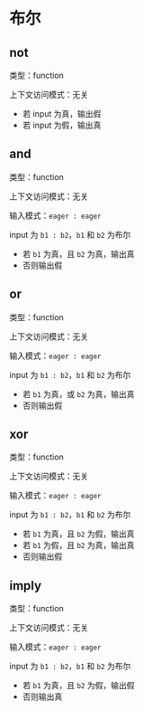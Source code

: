 # 布尔

## not

类型：function

上下文访问模式：无关

- 若 input 为真，输出假
- 若 input 为假，输出真

## and

类型：function

上下文访问模式：无关

输入模式：`eager : eager`

input 为 `b1 : b2`，`b1` 和 `b2` 为布尔

- 若 `b1` 为真，且 `b2` 为真，输出真
- 否则输出假

## or

类型：function

上下文访问模式：无关

输入模式：`eager : eager`

input 为 `b1 : b2`，`b1` 和 `b2` 为布尔

- 若 `b1` 为真，或 `b2` 为真，输出真
- 否则输出假

## xor

类型：function

上下文访问模式：无关

输入模式：`eager : eager`

input 为 `b1 : b2`，`b1` 和 `b2` 为布尔

- 若 `b1` 为真，且 `b2` 为假，输出真
- 若 `b1` 为假，且 `b2` 为真，输出真
- 否则输出假

## imply

类型：function

上下文访问模式：无关

输入模式：`eager : eager`

input 为 `b1 : b2`，`b1` 和 `b2` 为布尔

- 若 `b1` 为真，且 `b2` 为假，输出假
- 否则输出真
